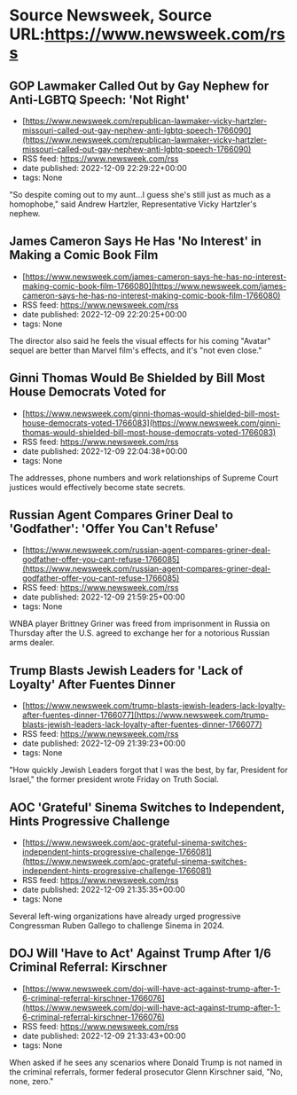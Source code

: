 # Source Newsweek, Source URL:https://www.newsweek.com/rss

## GOP Lawmaker Called Out by Gay Nephew for Anti-LGBTQ Speech: 'Not Right'
 - [https://www.newsweek.com/republican-lawmaker-vicky-hartzler-missouri-called-out-gay-nephew-anti-lgbtq-speech-1766090](https://www.newsweek.com/republican-lawmaker-vicky-hartzler-missouri-called-out-gay-nephew-anti-lgbtq-speech-1766090)
 - RSS feed: https://www.newsweek.com/rss
 - date published: 2022-12-09 22:29:22+00:00
 - tags: None

"So despite coming out to my aunt...I guess she's still just as much as a homophobe," said Andrew Hartzler, Representative Vicky Hartzler's nephew.

## James Cameron Says He Has 'No Interest' in Making a Comic Book Film
 - [https://www.newsweek.com/james-cameron-says-he-has-no-interest-making-comic-book-film-1766080](https://www.newsweek.com/james-cameron-says-he-has-no-interest-making-comic-book-film-1766080)
 - RSS feed: https://www.newsweek.com/rss
 - date published: 2022-12-09 22:20:25+00:00
 - tags: None

The director also said he feels the visual effects for his coming "Avatar" sequel are better than Marvel film's effects, and it's "not even close."

## Ginni Thomas Would Be Shielded by Bill Most House Democrats Voted for
 - [https://www.newsweek.com/ginni-thomas-would-shielded-bill-most-house-democrats-voted-1766083](https://www.newsweek.com/ginni-thomas-would-shielded-bill-most-house-democrats-voted-1766083)
 - RSS feed: https://www.newsweek.com/rss
 - date published: 2022-12-09 22:04:38+00:00
 - tags: None

The addresses, phone numbers and work relationships of Supreme Court justices would effectively become state secrets.

## Russian Agent Compares Griner Deal to 'Godfather': 'Offer You Can't Refuse'
 - [https://www.newsweek.com/russian-agent-compares-griner-deal-godfather-offer-you-cant-refuse-1766085](https://www.newsweek.com/russian-agent-compares-griner-deal-godfather-offer-you-cant-refuse-1766085)
 - RSS feed: https://www.newsweek.com/rss
 - date published: 2022-12-09 21:59:25+00:00
 - tags: None

WNBA player Brittney Griner was freed from imprisonment in Russia on Thursday after the U.S. agreed to exchange her for a notorious Russian arms dealer.

## Trump Blasts Jewish Leaders for 'Lack of Loyalty' After Fuentes Dinner
 - [https://www.newsweek.com/trump-blasts-jewish-leaders-lack-loyalty-after-fuentes-dinner-1766077](https://www.newsweek.com/trump-blasts-jewish-leaders-lack-loyalty-after-fuentes-dinner-1766077)
 - RSS feed: https://www.newsweek.com/rss
 - date published: 2022-12-09 21:39:23+00:00
 - tags: None

"How quickly Jewish Leaders forgot that I was the best, by far, President for Israel," the former president wrote Friday on Truth Social.

## AOC 'Grateful' Sinema Switches to Independent, Hints Progressive Challenge
 - [https://www.newsweek.com/aoc-grateful-sinema-switches-independent-hints-progressive-challenge-1766081](https://www.newsweek.com/aoc-grateful-sinema-switches-independent-hints-progressive-challenge-1766081)
 - RSS feed: https://www.newsweek.com/rss
 - date published: 2022-12-09 21:35:35+00:00
 - tags: None

Several left-wing organizations have already urged progressive Congressman Ruben Gallego to challenge Sinema in 2024.

## DOJ Will 'Have to Act' Against Trump After 1/6 Criminal Referral: Kirschner
 - [https://www.newsweek.com/doj-will-have-act-against-trump-after-1-6-criminal-referral-kirschner-1766076](https://www.newsweek.com/doj-will-have-act-against-trump-after-1-6-criminal-referral-kirschner-1766076)
 - RSS feed: https://www.newsweek.com/rss
 - date published: 2022-12-09 21:33:43+00:00
 - tags: None

When asked if he sees any scenarios where Donald Trump is not named in the criminal referrals, former federal prosecutor Glenn Kirschner said, "No, none, zero."

